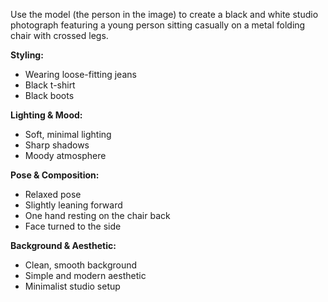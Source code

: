Use the model (the person in the image) to create a black and white studio photograph featuring a young person sitting casually on a metal folding chair with crossed legs. 

**Styling:**
- Wearing loose-fitting jeans
- Black t-shirt  
- Black boots

**Lighting & Mood:**
- Soft, minimal lighting
- Sharp shadows
- Moody atmosphere

**Pose & Composition:**
- Relaxed pose
- Slightly leaning forward
- One hand resting on the chair back
- Face turned to the side

**Background & Aesthetic:**
- Clean, smooth background
- Simple and modern aesthetic
- Minimalist studio setup